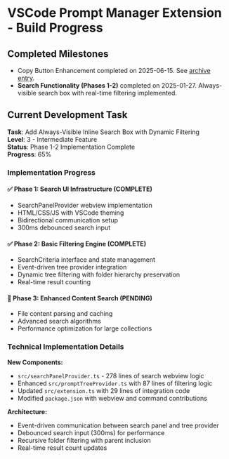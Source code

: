 # VSCode Prompt Manager Extension - Build Progress

## Completed Milestones

- Copy Button Enhancement completed on 2025-06-15. See [archive entry](../docs/archive/archive-copy-button-enhancement-20250615.md).
- **Search Functionality (Phases 1-2)** completed on 2025-01-27. Always-visible search box with real-time filtering implemented.

## Current Development Task

**Task**: Add Always-Visible Inline Search Box with Dynamic Filtering  
**Level**: 3 - Intermediate Feature  
**Status**: Phase 1-2 Implementation Complete  
**Progress**: 65%

### Implementation Progress

#### ✅ Phase 1: Search UI Infrastructure (COMPLETE)

- SearchPanelProvider webview implementation
- HTML/CSS/JS with VSCode theming
- Bidirectional communication setup
- 300ms debounced search input

#### ✅ Phase 2: Basic Filtering Engine (COMPLETE)

- SearchCriteria interface and state management
- Event-driven tree provider integration
- Dynamic tree filtering with folder hierarchy preservation
- Real-time result counting

#### 🔄 Phase 3: Enhanced Content Search (PENDING)

- File content parsing and caching
- Advanced search algorithms
- Performance optimization for large collections

### Technical Implementation Details

**New Components:**

- `src/searchPanelProvider.ts` - 278 lines of search webview logic
- Enhanced `src/promptTreeProvider.ts` with 87 lines of filtering logic
- Updated `src/extension.ts` with 29 lines of integration code
- Modified `package.json` with webview and command contributions

**Architecture:**

- Event-driven communication between search panel and tree provider
- Debounced search input (300ms) for performance
- Recursive folder filtering with parent inclusion
- Real-time result count updates
